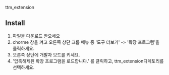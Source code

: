 ttm_extension


Install
---- 
1. 파일을 다운로드 받으세요
2. chorme 창을 켜고 오른쪽 상단 크롬 메뉴 중 '도구 더보기' -> '확장 프로그램'을 클릭하세요.
3. 오른쪽 상단에 개발자 모드를 키세요.
4. '압축해제된 확장 프로그램을 로드합니다.' 를 클릭하고, ttm_extension디렉토리를 선택하세요.
